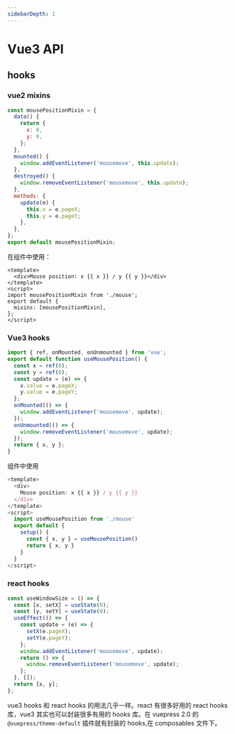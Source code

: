 ```yaml
---
sidebarDepth: 1
---
```


# Vue3 API

## hooks

### vue2 mixins

```js
const mousePositionMixin = {
  data() {
    return {
      x: 0,
      y: 0,
    };
  },
  mounted() {
    window.addEventListener('mousemove', this.update);
  },
  destroyed() {
    window.removeEventListener('mousemove', this.update);
  },
  methods: {
    update(e) {
      this.x = e.pageX;
      this.y = e.pageY;
    },
  },
};
export default mousePositionMixin;
```

在组件中使用：

```vue
<template>
  <div>Mouse position: x {{ x }} / y {{ y }}</div>
</template>
<script>
import mousePositionMixin from './mouse';
export default {
  mixins: [mousePositionMixin],
};
</script>
```

### Vue3 hooks

```js
import { ref, onMounted, onUnmounted } from 'vue';
export default function useMousePosition() {
  const x = ref(0);
  const y = ref(0);
  const update = (e) => {
    x.value = e.pageX;
    y.value = e.pageY;
  };
  onMounted(() => {
    window.addEventListener('mousemove', update);
  });
  onUnmounted(() => {
    window.removeEventListener('mousemove', update);
  });
  return { x, y };
}
```

组件中使用

```js
<template>
  <div>
    Mouse position: x {{ x }} / y {{ y }}
  </div>
</template>
<script>
  import useMousePosition from './mouse'
  export default {
    setup() {
      const { x, y } = useMousePosition()
      return { x, y }
    }
  }
</script>
```

### react hooks

```js
const useWindowSize = () => {
  const [x, setX] = useState(0);
  const [y, setY] = useState(0);
  useEffect(() => {
    const update = (e) => {
      setX(e.pageX);
      setY(e.pageY);
    };
    window.addEventListener('mousemove', update);
    return () => {
      window.removeEventListener('mousemove', update);
    };
  }, []);
  return [x, y];
};
```

vue3 hooks 和 react hooks 的用法几乎一样。react 有很多好用的 react hooks 库，vue3 其实也可以封装很多有用的 hooks 库。在 vuepress 2.0 的 `@vuepress/theme-default` 插件就有封装的 hooks,在 composables 文件下。
